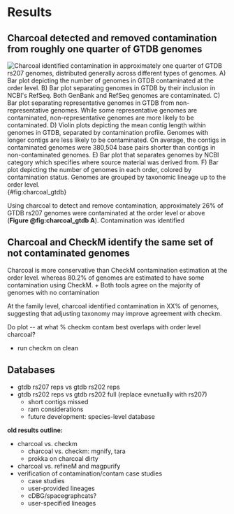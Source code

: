 # Results

## Charcoal detected and removed contamination from roughly one quarter of GTDB genomes

![**Charcoal identified contamination in approximately one quarter of GTDB rs207 genomes, distributed generally across different types of genomes.**
**A)** Bar plot depicting the number of genomes in GTDB contaminated at the order level.
**B)** Bar plot separating genomes in GTDB by their inclusion in NCBI's RefSeq. Both GenBank and RefSeq genomes are contaminated.
**C)** Bar plot separating representative genomes in GTDB from non-representative genomes. While some representative genomes are contaminated, non-representative genomes are more likely to be contaminated.
**D)** Violin plots depicting the mean contig length within genomes in GTDB, separated by contamination profile. Genomes with longer contigs are less likely to be contaminated. On average, the contigs in contaminated genomes were 380,504 base pairs shorter than contigs in non-contaminated genomes.
**E)** Bar plot that separates genomes by NCBI category which specifies where source material was derived from.
**F)** Bar plot depicting the number of genomes in each order, colored by contamination status. Genomes are grouped by taxonomic lineage up to the order level.
](images/charcoal_gtdb.png){#fig:charcoal_gtdb}

Using charcoal to detect and remove contamination, approximately 26% of GTDB rs207 genomes were contaminated at the order level or above (**Figure @fig:charcoal_gtdb A**).
Contamination was identified 

## Charcoal and CheckM identify the same set of not contaminated genomes

Charcoal is more conservative than CheckM contamination estimation at the order level.
whereas 80.2% of genomes are estimated to have some contamination using CheckM.
    + Both tools agree on the majority of genomes with no contamination

At the family level, charcoal identified contamination in XX% of genomes, suggesting that adjusting taxonomy may improve agreement with checkm.

Do plot -- at what % checkm contam best overlaps with order level charcoal?

+ run checkm on clean

## Databases

+ gtdb rs207 reps vs gtdb rs202 reps
+ gtdb rs202 reps vs gtdb rs202 full (replace evnetually with rs207)
    + short contigs missed
    + ram considerations
    + future development: species-level database

**old results outline:**

+ charcoal vs. checkm
  + charcoal vs. checkm: mgnify, tara
  + prokka on charcoal dirty
+ charcoal vs. refineM and magpurify
+ verification of contamination/contam case studies
  + case studies
  + user-provided lineages
  + cDBG/spacegraphcats?
  + user-specified lineages
